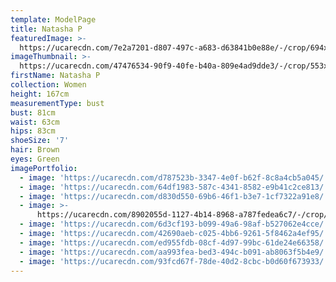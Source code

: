 ```yaml
---
template: ModelPage
title: Natasha P
featuredImage: >-
  https://ucarecdn.com/7e2a7201-d807-497c-a683-d63841b0e88e/-/crop/694x413/0,0/-/preview/
imageThumbnail: >-
  https://ucarecdn.com/47476534-90f9-40fe-b40a-809e4ad9dde3/-/crop/553x653/60,10/-/preview/
firstName: Natasha P
collection: Women
height: 167cm
measurementType: bust
bust: 81cm
waist: 63cm
hips: 83cm
shoeSize: '7'
hair: Brown
eyes: Green
imagePortfolio:
  - image: 'https://ucarecdn.com/d787523b-3347-4e0f-b62f-8c8a4cb5a045/'
  - image: 'https://ucarecdn.com/64df1983-587c-4341-8582-e9b41c2ce813/'
  - image: 'https://ucarecdn.com/d830d550-69b6-46f1-b3e7-1cf7322a91e8/'
  - image: >-
      https://ucarecdn.com/8902055d-1127-4b14-8968-a787fedea6c7/-/crop/744x959/110,0/-/preview/
  - image: 'https://ucarecdn.com/6d3cf193-b099-49a6-98af-b527062e4cce/'
  - image: 'https://ucarecdn.com/42690aeb-c025-4bb6-9261-5f8462a4ef95/'
  - image: 'https://ucarecdn.com/ed955fdb-08cf-4d97-99bc-61de24e66358/'
  - image: 'https://ucarecdn.com/aa993fea-bed3-494c-b091-ab8063f5b4e9/'
  - image: 'https://ucarecdn.com/93fcd67f-78de-40d2-8cbc-b0d60f673933/'
---
```


